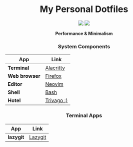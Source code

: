 <!-- HEADER & SHIELDS -->
<div align="center">

<h1>My Personal Dotfiles</h1>

![](https://img.shields.io/github/last-commit/turmaxx/.dotfiles?color=212121&logo=&logoColor=131821&style=for-the-badge)
![](https://img.shields.io/github/stars/turmaxx/.dotfiles?color=212121&logo=&logoColor=131821&style=for-the-badge)


<b>Performance & Minimalism</b>


<h3>System Components</h3>

|     App     |    Link     |
| ----------- | ----------- |
| **Terminal**     | [Alacritty][ALACRITTY]|
| **Web browser**  | [Firefox][FIREFOX]    |
| **Editor**       | [Neovim][NEOVIM]      |
| **Shell**        | [Bash][BASH]          |
| **Hotel**        | [Trivago :)][RICKROLL]| <!--RICK ROLL LINK-->


<h3>Terminal Apps</h3>

|     App     |    Link                    |
| ----------- | -----------                |
| **lazygit** |  [Lazygit][LAZYGIT]        |

</div>

<!-- LINKS -->
[RICKROLL]: https://www.youtube.com/watch?v=dQw4w9WgXcQ
[NEOVIM]: https://github.com/neovim/neovim
[FIREFOX]: https://www.mozilla.org/en-US/firefox/new/
[ALACRITTY]: https://github.com/alacritty/alacritty
[BASH]: https://github.com/gitGNU/gnu_bash
[LAZYGIT]: https://github.com/jesseduffield/lazygit